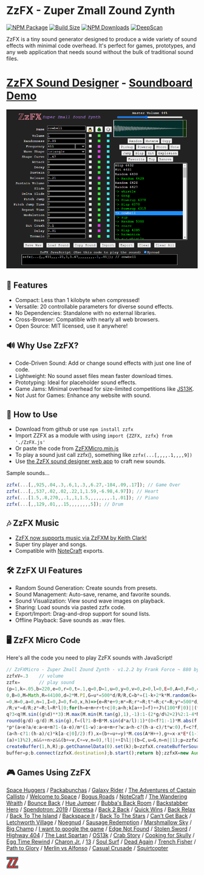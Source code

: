 # ZzFX - Zuper Zmall Zound Zynth

[![NPM Package][npm]][npm-url]
[![Build Size][build-size]][build-size-url]
[![NPM Downloads][npm-downloads]][npmtrends-url]
[![DeepScan][deepscan]][deepscan-url]

ZzFX is a tiny sound generator designed to produce a wide variety of sound effects with minimal code overhead. It's perfect for games, prototypes, and any web application that needs sound without the bulk of traditional sound files.

# [ZzFX Sound Designer](https://killedbyapixel.github.io/ZzFX) - [Soundboard Demo](https://codepen.io/KilledByAPixel/full/BaowKzv)

![ZzFX Image](/screenshot.png)

## 🌟 Features

- Compact: Less than 1 kilobyte when compressed!
- Versatile: 20 controllable parameters for diverse sound effects.
- No Dependencies: Standalone with no external libraries.
- Cross-Browser: Compatible with nearly all web browsers.
- Open Source: MIT licensed, use it anywhere!

## 🔊 Why Use ZzFX?

- Code-Driven Sound: Add or change sound effects with just one line of code.
- Lightweight: No sound asset files mean faster download times.
- Prototyping: Ideal for placeholder sound effects.
- Game Jams: Minimal overhead for size-limited competitions like [JS13K](https://js13kgames.com/).
- Not Just for Games: Enhance any website with sound.

## 🚀 How to Use

* Download from github or use `npm install zzfx`
* Import ZZFX as a module with using `import {ZZFX, zzfx} from './ZzFX.js'`
* Or paste the code from [ZzFXMicro.min.js](https://github.com/KilledByAPixel/ZzFX/blob/master/ZzFXMicro.min.js)
* To play a sound just call zzfx(), something like `zzfx(...[,,,,.1,,,,9])`
* Use [the ZzFX sound designer web app](https://killedbyapixel.github.io/ZzFX) to craft new sounds.

Sample sounds...

```javascript
zzfx(...[,,925,.04,.3,.6,1,.3,,6.27,-184,.09,.17]); // Game Over
zzfx(...[,,537,.02,.02,.22,1,1.59,-6.98,4.97]); // Heart
zzfx(...[1.5,.8,270,,.1,,1,1.5,,,,,,,,.1,.01]); // Piano
zzfx(...[,,129,.01,,.15,,,,,,,,5]); // Drum
```

## 🎶 ZzFX Music

- [ZzFX now supports music via ZzFXM by Keith Clark!](https://keithclark.github.io/ZzFXM/)
- Super tiny player and songs.
- Compatible with [NoteCraft](https://killedbyapixel.github.io/NoteCraft/) exports.

## 🛠️ ZzFX UI Features

- Random Sound Generation: Create sounds from presets.
- Sound Management: Auto-save, rename, and favorite sounds.
- Sound Visualization: View sound wave images on playback.
- Sharing: Load sounds via pasted zzfx code.
- Export/Import: Drag-and-drop support for sound lists.
- Offline Playback: Save sounds as .wav files.

## 🖥️ ZzFX Micro Code

Here's all the code you need to play ZzFX sounds with JavaScript!

```javascript
// ZzFXMicro - Zuper Zmall Zound Zynth - v1.2.2 by Frank Force ~ 880 bytes
zzfxV=.3    // volume
zzfx=       // play sound
(p=1,k=.05,b=220,e=0,r=0,t=.1,q=0,D=1,u=0,y=0,v=0,z=0,l=0,E=0,A=0,F=0,c=0,w=1,m=
0,B=0,M=Math,R=44100,d=2*M.PI,G=u*=500*d/R/R,C=b*=(1-k+2*k*M.random(k=[]))*d/R,g
=0,H=0,a=0,n=1,I=0,J=0,f=0,x,h)=>{e=R*e+9;m*=R;r*=R;t*=R;c*=R;y*=500*d/R**3;A*=d
/R;v*=d/R;z*=R;l=R*l|0;for(h=e+m+r+t+c|0;a<h;k[a++]=f)++J%(100*F|0)||(f=q?1<q?2<
q?3<q?M.sin((g%d)**3):M.max(M.min(M.tan(g),1),-1):1-(2*g/d%2+2)%2:1-4*M.abs(M.
round(g/d)-g/d):M.sin(g),f=(l?1-B+B*M.sin(d*a/l):1)*(0<f?1:-1)*M.abs(f)**D*zzfxV
*p*(a<e?a/e:a<e+m?1-(a-e)/m*(1-w):a<e+m+r?w:a<h-c?(h-a-c)/t*w:0),f=c?f/2+(c>a?0:
(a<h-c?1:(h-a)/c)*k[a-c|0]/2):f),x=(b+=u+=y)*M.cos(A*H++),g+=x-x*E*(1-1E9*(M.sin
(a)+1)%2),n&&++n>z&&(b+=v,C+=v,n=0),!l||++I%l||(b=C,u=G,n=n||1);p=zzfxX.
createBuffer(1,h,R);p.getChannelData(0).set(k);b=zzfxX.createBufferSource();b.
buffer=p;b.connect(zzfxX.destination);b.start();return b};zzfxX=new AudioContext
```

## 🎮 Games Using ZzFX

[Space Huggers](https://js13kgames.com/entries/space-huggers) / [Packabunchas](https://js13kgames.com/entries/packabunchas) / [Galaxy Rider](https://js13kgames.com/entries/galaxy-rider) / [The Adventures of Captain Callisto](https://js13kgames.com/entries/the-adventures-of-captain-callisto) / [Welcome to Space](https://js13kgames.com/entries/welcome-to-space) / [Bogus Roads](https://www.newgrounds.com/portal/view/747570) / [NoteCraft](https://js13kgames.com/entries/notecraft) / [The Wandering Wraith](https://js13kgames.com/entries/the-wandering-wraith) / [Bounce Back](https://www.newgrounds.com/portal/view/755171) / [Hue Jumper](https://killedbyapixel.itch.io/hue-jumper) / [Bubba's Back Room](https://js13kgames.com/entries/bubbas-back-room) / [Backstabber Hero](https://js13kgames.com/entries/backstabber-hero) / [Spendotron: 2019](https://killedbyapixel.itch.io/currency-wars) / [Dioretsa](https://js13kgames.com/entries/20461-dioretsa) / [Back 2 Back](https://js13kgames.com/entries/back-2-back) / [Quick Wins](https://js13kgames.com/entries/quick-wins) / [Back Relax](http://js13kgames.com/entries/back-relax) / [Back To The Island](https://js13kgames.com/entries/back-to-the-island) / [Backspace It](http://js13kgames.com/entries/backspace-it) / [Back To The Stars](https://js13kgames.com/entries/back-to-the-stars) / [Can't Get Back](https://js13kgames.com/entries/cant-get-back) / [Letchworth Village](https://js13kgames.com/entries/letchworth-village) / [Noegnud](https://js13kgames.com/entries/noegnud) / [Sausage Redemption](https://gogoprog.itch.io/sausage-redemption) / [Marshmallow Sky](https://github.com/baturinsky/marshmallow-sky) / [Big Champ](https://js13kgames.com/entries/big-champ) / [I want to google the game](https://js13kgames.com/entries/i-want-to-google-the-game) / [Edge Not Found](https://js13kgames.com/entries/edge-not-found) / [Stolen Sword](https://js13kgames.com/entries/stolen-sword) / [Highway 404](https://js13kgames.com/entries/highway-404) / [The Last Spartan](https://js13kgames.com/entries/the-last-spartan) / [OS13k](https://github.com/KilledByAPixel/OS13k) / [Crab Story](https://www.crabstory.io/) / [Cooking for Skully](https://github.com/gheja/js13k2022) / [Egg Time Rewind](https://js13kgames.com/entries/egg-time-rewind) / [Charon Jr.](https://js13kgames.com/entries/charon-jr) / [13](https://js13kgames.com/entries/13) / [Soul Surf](https://js13kgames.com/entries/soul-surf) / [Dead Again](https://js13kgames.com/entries/dead-again) / [Trench Fisher](https://swashvirus.github.io/trench-fisher) / [Path to Glory](https://js13kgames.com/entries/path-to-glory) / [Merlin vs Alfonso](https://js13kgames.com/entries/merlin-vs-alfonso) / [Casual Crusade](https://js13kgames.com/entries/casual-crusade) / [Squirtcopter](https://joachimford.uk/squirtcopter/)

![ZzFX Image](/icon.png)

[npm]: https://img.shields.io/npm/v/zzfx
[npm-url]: https://www.npmjs.com/package/zzfx
[build-size]: https://badgen.net/bundlephobia/minzip/zzfx?3
[build-size-url]: https://bundlephobia.com/result?p=zzfx
[npm-downloads]: https://img.shields.io/npm/dw/zzfx
[npmtrends-url]: https://www.npmtrends.com/zzfx
[deepscan]: https://deepscan.io/api/teams/22950/projects/26379/branches/838286/badge/grade.svg
[deepscan-url]: https://deepscan.io/dashboard#view=project&tid=22950&pid=26379&bid=838286
